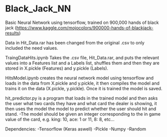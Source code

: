 # Black_Jack_NN

Basic Neural Network using tensorflow, trained on 900,000 hands of black jack (https://www.kaggle.com/mojocolors/900000-hands-of-blackjack-results)

Data in Hit_Data.rar has been changed from the original .csv to only included the need values.

TraingDataHits.ipynb Takes the .csv file, Hit_Data.rar, and puts the relevant values into a Features list and a Labels list,
shuffles them and then they are stored in X.pickle (Features) and y.pickle (Labels).

HitsModel.ipynb creates the neural network model using tensorflow and loads in the data from X.pickle and y.pickle, it then
compiles the model and trains it on the data (X.pickle, y.pickle). Once it is trained the model is saved.

hit_predictor.py is a program that loads in the trained model and then asks the user what two cards they have and what card
the dealer is showing, it then uses the model the model to predict whether the user should hit and stand.
  -The model should be given an integer corresponding to the in game value of the card, e.g. king: 10, ace: 1 or 11, 8: 8, etc...

 Dependencies:
  -Tensorflow (Keras aswell)
  -Pickle
  -Numpy
  -Random
